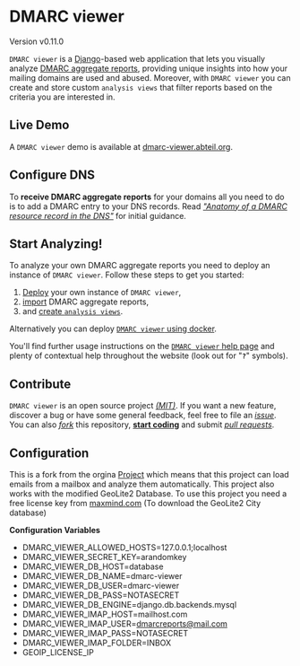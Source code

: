 # DMARC viewer

Version v0.11.0


`DMARC viewer` is a [Django](https://docs.djangoproject.com/en/1.11/)-based web
application that lets you visually analyze [DMARC aggregate
reports](https://dmarc.org/), providing unique insights into how your mailing
domains are used and abused. Moreover, with `DMARC viewer` you can create and
store custom `analysis views` that filter reports based on the criteria you are
interested in.

## Live Demo
A  `DMARC viewer` demo is available at
[dmarc-viewer.abteil.org](https://dmarc-viewer.abteil.org).


## Configure DNS
To **receive DMARC aggregate reports** for your domains all you need to do is
to add a DMARC entry to your DNS records. Read [*"Anatomy of a DMARC resource
record in the DNS"*](https://dmarc.org/overview/) for initial guidance.


## Start Analyzing!
To analyze your own DMARC aggregate reports you need to deploy an instance of
`DMARC viewer`. Follow these steps to get you started:

 1. [Deploy](DEPLOYMENT.md) your own instance of `DMARC viewer`,
 1. [import](REPORTS.md) DMARC aggregate reports,
 1. and [create `analysis views`](ANALYSIS_VIEWS.md).

Alternatively you can deploy [`DMARC viewer` using docker](DOCKER.md).

You'll find further usage instructions on the
[`DMARC viewer` help page](https://dmarc-viewer.abteil.org/help/) and plenty of
contextual help throughout the website (look out for "**`?`**" symbols).

## Contribute
`DMARC viewer` is an open source project [*(MIT)*](LICENSE). If you want a new
feature, discover a bug or have some general feedback, feel free to file an
[*issue*](https://github.com/dmarc-viewer/dmarc-viewer/issues). You can also
[*fork*](https://help.github.com/articles/fork-a-repo/) this repository,
[**start coding**](CONTRIBUTE.md) and submit [*pull
requests*](https://github.com/dmarc-viewer/dmarc-viewer/pulls).


## Configuration
This is a fork from the orgina [Project](https://github.com/dmarc-viewer/dmarc-viewer)
which means that this project can load emails from a mailbox and analyze them automatically.
This project also works with the modified GeoLite2 Database.
To use this project you need a free license key from [maxmind.com](https://maxmind.com) (To download the GeoLite2 City database)

**Configuration Variables**
 * DMARC_VIEWER_ALLOWED_HOSTS=127.0.0.1;localhost
 * DMARC_VIEWER_SECRET_KEY=arandomkey
 * DMARC_VIEWER_DB_HOST=database
 * DMARC_VIEWER_DB_NAME=dmarc-viewer
 * DMARC_VIEWER_DB_USER=dmarc-viewer
 * DMARC_VIEWER_DB_PASS=NOTASECRET
 * DMARC_VIEWER_DB_ENGINE=django.db.backends.mysql
 * DMARC_VIEWER_IMAP_HOST=mailhost.com
 * DMARC_VIEWER_IMAP_USER=dmarcreports@mail.com
 * DMARC_VIEWER_IMAP_PASS=NOTASECRET
 * DMARC_VIEWER_IMAP_FOLDER=INBOX
 * GEOIP_LICENSE_IP
